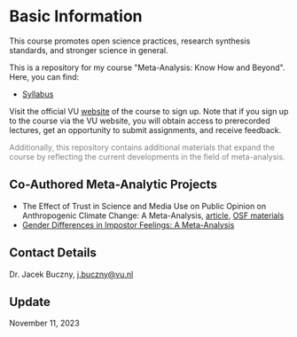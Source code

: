 # Basic Information

This course promotes open science practices, research synthesis standards, and stronger science in general.

This is a repository for my course "Meta-Analysis: Know How and Beyond". Here, you can find:
- [Syllabus](https://github.com/jbuczny/meta-analysis_know_how_and_beyond/blob/main/syllabus.md)

Visit the official VU [website](https://vu.nl/en/education/professionals/courses-programmes/meta-analysis-know-how-and-beyond) of the course to sign up. Note that if you sign up to the course via the VU website, you will obtain access to prerecorded lectures, get an opportunity to submit assignments, and receive feedback.

<span style="color:grey">Additionally, this repository contains additional materials that expand the course by reflecting the current developments in the field of meta-analysis.</span>

## Co-Authored Meta-Analytic Projects
- The Effect of Trust in Science and Media Use on Public Opinion on Anthropogenic Climate Change: A Meta-Analysis, [article](https://www.tandfonline.com/doi/full/10.1080/17524032.2023.2280749), [OSF materials](https://osf.io/w3syv/)
- [Gender Differences in Impostor Feelings: A Meta-Analysis](https://www.crd.york.ac.uk/prospero/display_record.php?RecordID=423443)

## Contact Details
Dr. Jacek Buczny, j.buczny@vu.nl

## Update
November 11, 2023

